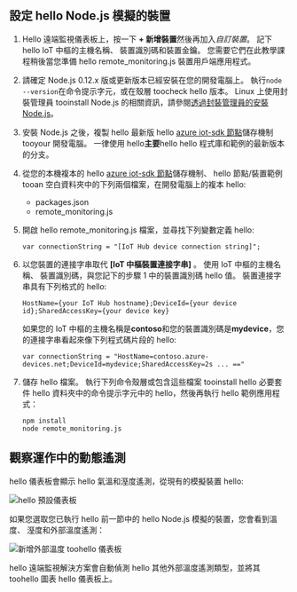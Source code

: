 ## <a name="configure-hello-nodejs-simulated-device"></a>設定 hello Node.js 模擬的裝置
1. Hello 遠端監視儀表板上，按一下  **+ 新增裝置**然後再加入*自訂裝置*。 記下 hello IoT 中樞的主機名稱、 裝置識別碼和裝置金鑰。 您需要它們在此教學課程稍後當您準備 hello remote_monitoring.js 裝置用戶端應用程式。
2. 請確定 Node.js 0.12.x 版或更新版本已經安裝在您的開發電腦上。 執行`node --version`在命令提示字元，或在殼層 toocheck hello 版本。 Linux 上使用封裝管理員 tooinstall Node.js 的相關資訊，請參閱[透過封裝管理員的安裝 Node.js][node-linux]。
3. 安裝 Node.js 之後，複製 hello 最新版 hello [azure iot-sdk 節點][ lnk-github-repo]儲存機制 tooyour 開發電腦。 一律使用 hello**主要**hello hello 程式庫和範例的最新版本的分支。
4. 從您的本機複本的 hello [azure iot-sdk 節點][ lnk-github-repo]儲存機制、 hello 節點/裝置範例 tooan 空白資料夾中的下列兩個檔案，在開發電腦上的複本 hello:
   
   * packages.json
   * remote_monitoring.js
5. 開啟 hello remote_monitoring.js 檔案，並尋找下列變數定義 hello:
   
    ```
    var connectionString = "[IoT Hub device connection string]";
    ```
6. 以您裝置的連接字串取代 **[IoT 中樞裝置連接字串]** 。 使用 IoT 中樞的主機名稱、 裝置識別碼，與您記下的步驟 1 中的裝置識別碼 hello 值。 裝置連接字串具有下列格式的 hello:
   
    ```
    HostName={your IoT Hub hostname};DeviceId={your device id};SharedAccessKey={your device key}
    ```
   
    如果您的 IoT 中樞的主機名稱是**contoso**和您的裝置識別碼是**mydevice**，您的連接字串看起來像下列程式碼片段的 hello:
   
    ```
    var connectionString = "HostName=contoso.azure-devices.net;DeviceId=mydevice;SharedAccessKey=2s ... =="
    ```
7. 儲存 hello 檔案。 執行下列命令殼層或包含這些檔案 tooinstall hello 必要套件 hello 資料夾中的命令提示字元中的 hello，然後再執行 hello 範例應用程式：
   
    ```
    npm install
    node remote_monitoring.js
    ```

## <a name="observe-dynamic-telemetry-in-action"></a>觀察運作中的動態遙測
hello 儀表板會顯示 hello 氣溫和溼度遙測，從現有的模擬裝置 hello:

![hello 預設儀表板][image1]

如果您選取您已執行 hello 前一節中的 hello Node.js 模擬的裝置，您會看到溫度、 溼度和外部溫度遙測：

![新增外部溫度 toohello 儀表板][image2]

hello 遠端監視解決方案會自動偵測 hello 其他外部溫度遙測類型，並將其 toohello 圖表 hello 儀表板上。

[node-linux]: https://github.com/nodejs/node-v0.x-archive/wiki/Installing-Node.js-via-package-manager
[lnk-github-repo]: https://github.com/Azure/azure-iot-sdk-node
[image1]: media/iot-suite-send-external-temperature/image1.png
[image2]: media/iot-suite-send-external-temperature/image2.png